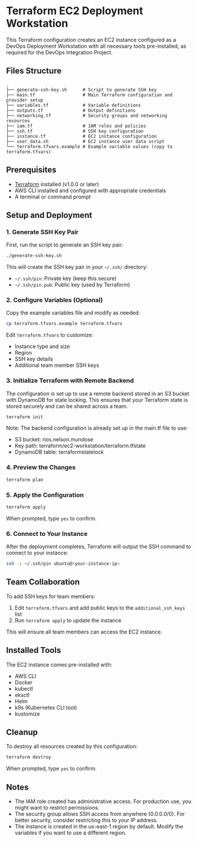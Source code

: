 # Terraform EC2 Deployment Workstation

This Terraform configuration creates an EC2 instance configured as a DevOps Deployment Workstation with all necessary tools pre-installed, as required for the DevOps Integration Project.

## Files Structure

```
.
├── generate-ssh-key.sh      # Script to generate SSH key
├── main.tf                  # Main Terraform configuration and provider setup
├── variables.tf             # Variable definitions
├── outputs.tf               # Output definitions
├── networking.tf            # Security groups and networking resources
├── iam.tf                   # IAM roles and policies
├── ssh.tf                   # SSH key configuration
├── instance.tf              # EC2 instance configuration
├── user_data.sh             # EC2 instance user data script
└── terraform.tfvars.example # Example variable values (copy to terraform.tfvars)
```

## Prerequisites

- [Terraform](https://www.terraform.io/downloads.html) installed (v1.0.0 or later)
- AWS CLI installed and configured with appropriate credentials
- A terminal or command prompt

## Setup and Deployment

### 1. Generate SSH Key Pair

First, run the script to generate an SSH key pair:

```bash
./generate-ssh-key.sh
```

This will create the SSH key pair in your `~/.ssh/` directory:
- `~/.ssh/pin`: Private key (keep this secure)
- `~/.ssh/pin.pub`: Public key (used by Terraform)

### 2. Configure Variables (Optional)

Copy the example variables file and modify as needed:

```bash
cp terraform.tfvars.example terraform.tfvars
```

Edit `terraform.tfvars` to customize:
- Instance type and size
- Region
- SSH key details
- Additional team member SSH keys

### 3. Initialize Terraform with Remote Backend

The configuration is set up to use a remote backend stored in an S3 bucket with DynamoDB for state locking. This ensures that your Terraform state is stored securely and can be shared across a team.

```bash
terraform init
```

Note: The backend configuration is already set up in the main.tf file to use:
- S3 bucket: rios.nelson.mundose
- Key path: terraform/ec2-workstation/terraform.tfstate
- DynamoDB table: terraformstatelock

### 4. Preview the Changes

```bash
terraform plan
```

### 5. Apply the Configuration

```bash
terraform apply
```

When prompted, type `yes` to confirm.

### 6. Connect to Your Instance

After the deployment completes, Terraform will output the SSH command to connect to your instance:

```bash
ssh -i ~/.ssh/pin ubuntu@<your-instance-ip>
```

## Team Collaboration

To add SSH keys for team members:

1. Edit `terraform.tfvars` and add public keys to the `additional_ssh_keys` list
2. Run `terraform apply` to update the instance

This will ensure all team members can access the EC2 instance.

## Installed Tools

The EC2 instance comes pre-installed with:

- AWS CLI
- Docker
- kubectl
- eksctl
- Helm
- k9s (Kubernetes CLI tool)
- kustomize

## Cleanup

To destroy all resources created by this configuration:

```bash
terraform destroy
```

When prompted, type `yes` to confirm.

## Notes

- The IAM role created has administrative access. For production use, you might want to restrict permissions.
- The security group allows SSH access from anywhere (0.0.0.0/0). For better security, consider restricting this to your IP address.
- The instance is created in the us-east-1 region by default. Modify the variables if you want to use a different region.
